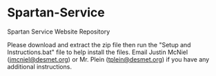 # Spartan-Service
Spartan Service Website Repository

Please download and extract the zip file then run the "Setup and Instructions.bat" file to help install the files.
Email Justin McNiel (jmcniel@desmet.org) or Mr. Plein (tplein@desmet.org) if you have any additional instructions.
